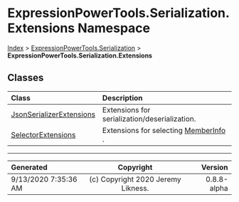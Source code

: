 ﻿# ExpressionPowerTools.Serialization.Extensions Namespace

[Index](../index.md) > [ExpressionPowerTools.Serialization](ExpressionPowerTools.Serialization.a.md) > **ExpressionPowerTools.Serialization.Extensions**

## Classes

| Class | Description |
| :-- | :-- |
| [JsonSerializerExtensions](ExpressionPowerTools.Serialization.Extensions.JsonSerializerExtensions.cs.md) | Extensions for serialization/deserialization. |
| [SelectorExtensions](ExpressionPowerTools.Serialization.Extensions.SelectorExtensions.cs.md) | Extensions for selecting [MemberInfo](https://docs.microsoft.com/dotnet/api/system.reflection.memberinfo) . |


---

| Generated | Copyright | Version |
| :-- | :-: | --: |
| 9/13/2020 7:35:36 AM | (c) Copyright 2020 Jeremy Likness. | 0.8.8-alpha |
